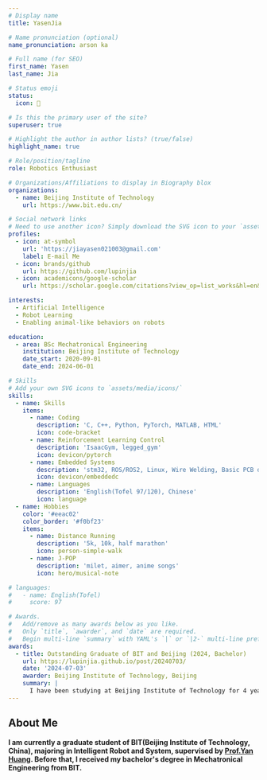 ```yaml
---
# Display name
title: YasenJia

# Name pronunciation (optional)
name_pronunciation: arson ka

# Full name (for SEO)
first_name: Yasen
last_name: Jia

# Status emoji
status:
  icon: 🤖

# Is this the primary user of the site?
superuser: true

# Highlight the author in author lists? (true/false)
highlight_name: true

# Role/position/tagline
role: Robotics Enthusiast

# Organizations/Affiliations to display in Biography blox
organizations:
  - name: Beijing Institute of Technology
    url: https://www.bit.edu.cn/

# Social network links
# Need to use another icon? Simply download the SVG icon to your `assets/media/icons/` folder.
profiles:
  - icon: at-symbol
    url: 'https://jiayasen021003@gmail.com'
    label: E-mail Me
  - icon: brands/github
    url: https://github.com/lupinjia
  - icon: academicons/google-scholar
    url: https://scholar.google.com/citations?view_op=list_works&hl=en&hl=en&user=jimch4UAAAAJ

interests:
  - Artificial Intelligence
  - Robot Learning
  - Enabling animal-like behaviors on robots

education:
  - area: BSc Mechatronical Engineering
    institution: Beijing Institute of Technology
    date_start: 2020-09-01
    date_end: 2024-06-01

# Skills
# Add your own SVG icons to `assets/media/icons/`
skills:
  - name: Skills
    items:
      - name: Coding
        description: 'C, C++, Python, PyTorch, MATLAB, HTML'
        icon: code-bracket
      - name: Reinforcement Learning Control
        description: 'IsaacGym, legged_gym'
        icon: devicon/pytorch
      - name: Embedded Systems
        description: 'stm32, ROS/ROS2, Linux, Wire Welding, Basic PCB design'
        icon: devicon/embeddedc
      - name: Languages
        description: 'English(Tofel 97/120), Chinese'
        icon: language
  - name: Hobbies
    color: '#eeac02'
    color_border: '#f0bf23'
    items:
      - name: Distance Running
        description: '5k, 10k, half marathon'
        icon: person-simple-walk
      - name: J-POP
        description: 'milet, aimer, anime songs'
        icon: hero/musical-note

# languages:
#   - name: English(Tofel)
#     score: 97

# Awards.
#   Add/remove as many awards below as you like.
#   Only `title`, `awarder`, and `date` are required.
#   Begin multi-line `summary` with YAML's `|` or `|2-` multi-line prefix and indent 2 spaces below.
awards:
  - title: Outstanding Graduate of BIT and Beijing (2024, Bachelor)
    url: https://lupinjia.github.io/post/20240703/
    date: '2024-07-03'
    awarder: Beijing Institute of Technology, Beijing
    summary: |
      I have been studying at Beijing Institute of Technology for 4 years, thanks for the support from my friends and tutors.
---
```


## About Me

**I am currently a graduate student of BIT(Beijing Institute of Technology, China), majoring in Intelligent Robot and System, supervised by [Prof.Yan Huang](https://smen.bit.edu.cn/szdw/szml/znjqryjs/qb08/49135f36d043414b8210855c1622822e.htm). Before that, I received my bachelor's degree in Mechatronical Engineering from BIT.**


